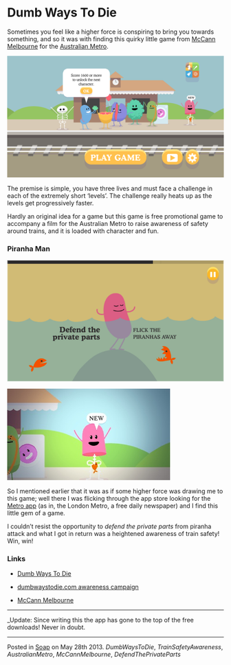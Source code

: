 # Dumb Ways To Die

Sometimes you feel like a higher force is conspiring to bring you towards something, and so it was with finding this quirky little game from [McCann Melbourne](http://www.mccann.com.au/) for the [Australian Metro](http://www.metrotrains.com.au/).

![Dumb Ways To Die](img/train.PNG "Dumb Ways To Die Metro Station")

The premise is simple, you have three lives and must face a challenge in each of the extremely short ‘levels’.  The challenge really heats up as the levels get progressively faster.  

Hardly an original idea for a game but this game is free promotional game to accompany a film for the Australian Metro to raise awareness of safety around trains, and it is loaded with character and fun.

### Piranha Man

![Defend the private parts](img/defend.PNG "Don’t try this at home")

![Piranha Man](img/piranhaman.JPG "Piranha Man - particularly stupid")

So I mentioned earlier that it was as if some higher force was drawing me to this game; well there I was flicking through the app store looking for the [Metro app](http://metro.co.uk/2011/10/18/metro-on-mobile-how-to-get-metro-apps-on-iphone-ipad-and-android-187368/) (as in, the London Metro, a free daily newspaper) and I find this little gem of a game.

I couldn’t resist the opportunity to _defend the private parts_ from piranha attack and what I got in return was a heightened awareness of train safety!  Win, win!

### Links

* [Dumb Ways To Die](https://itunes.apple.com/gb/app/dumb-ways-to-die/id639930688?mt=8)

* [dumbwaystodie.com awareness campaign](http://dumbwaystodie.com/)

* [McCann Melbourne](http://www.mccann.com.au/)

---

_Update: Since writing this the app has gone to the top of the free downloads!  Never in doubt.

---

Posted in [Soap](../ "Soap") on May 28th 2013.  _DumbWaysToDie_, _TrainSafetyAwareness_, _AustralianMetro_, _McCannMelbourne_, _DefendThePrivateParts_